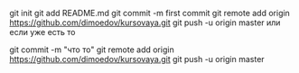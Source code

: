 git init
git add README.md
git commit -m first commit
git remote add origin https://github.com/dimoedov/kursovaya.git
git push -u origin master
или если уже есть то

git commit -m "что то"
git remote add origin https://github.com/dimoedov/kursovaya.git
git push -u origin master
